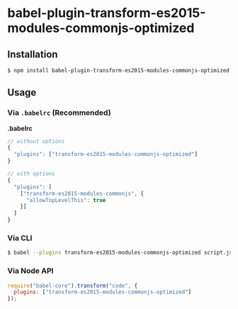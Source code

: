# babel-plugin-transform-es2015-modules-commonjs-optimized

## Installation

```sh
$ npm install babel-plugin-transform-es2015-modules-commonjs-optimized
```

## Usage

### Via `.babelrc` (Recommended)

**.babelrc**

```js
// without options
{
  "plugins": ["transform-es2015-modules-commonjs-optimized"]
}

// with options
{
  "plugins": [
    ["transform-es2015-modules-commonjs", {
      "allowTopLevelThis": true
    }]
  ]
}
```

### Via CLI

```sh
$ babel --plugins transform-es2015-modules-commonjs-optimized script.js
```

### Via Node API

```javascript
require("babel-core").transform("code", {
  plugins: ["transform-es2015-modules-commonjs-optimized"]
});
```
